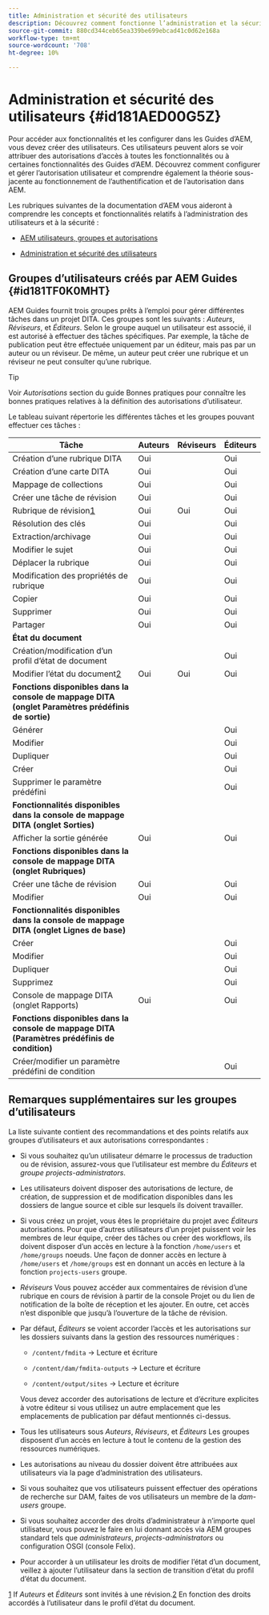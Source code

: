 ```yaml
---
title: Administration et sécurité des utilisateurs
description: Découvrez comment fonctionne l’administration et la sécurité des utilisateurs
source-git-commit: 880cd344ceb65ea339be699ebcad41c0d62e168a
workflow-type: tm+mt
source-wordcount: '708'
ht-degree: 10%

---
```


# Administration et sécurité des utilisateurs {#id181AED00G5Z}

Pour accéder aux fonctionnalités et les configurer dans les Guides d’AEM, vous devez créer des utilisateurs. Ces utilisateurs peuvent alors se voir attribuer des autorisations d’accès à toutes les fonctionnalités ou à certaines fonctionnalités des Guides d’AEM. Découvrez comment configurer et gérer l’autorisation utilisateur et comprendre également la théorie sous-jacente au fonctionnement de l’authentification et de l’autorisation dans AEM.

Les rubriques suivantes de la documentation d’AEM vous aideront à comprendre les concepts et fonctionnalités relatifs à l’administration des utilisateurs et à la sécurité :

- [AEM utilisateurs, groupes et autorisations](https://experienceleague.adobe.com/docs/experience-manager-learn/cloud-service/accessing/aem-users-groups-and-permissions.html)

- [Administration et sécurité des utilisateurs](https://experienceleague.adobe.com/docs/experience-manager-65/administering/security/security.html?lang=fr)


## Groupes d’utilisateurs créés par AEM Guides {#id181TF0K0MHT}

AEM Guides fournit trois groupes prêts à l’emploi pour gérer différentes tâches dans un projet DITA. Ces groupes sont les suivants : *Auteurs*, *Réviseurs*, et *Éditeurs*. Selon le groupe auquel un utilisateur est associé, il est autorisé à effectuer des tâches spécifiques. Par exemple, la tâche de publication peut être effectuée uniquement par un éditeur, mais pas par un auteur ou un réviseur. De même, un auteur peut créer une rubrique et un réviseur ne peut consulter qu’une rubrique.

>[!TIP]
>
> Voir *Autorisations* section du guide Bonnes pratiques pour connaître les bonnes pratiques relatives à la définition des autorisations d’utilisateur.

Le tableau suivant répertorie les différentes tâches et les groupes pouvant effectuer ces tâches :

| Tâche | Auteurs | Réviseurs | Éditeurs |
|----|-------|---------|----------|
| Création d’une rubrique DITA | Oui |   | Oui |
| Création d’une carte DITA | Oui |   | Oui |
| Mappage de collections | Oui |   | Oui |
| Créer une tâche de révision | Oui |   | Oui |
| Rubrique de révision[1](#fntarg_1) | Oui | Oui | Oui |
| Résolution des clés | Oui |   | Oui |
| Extraction/archivage | Oui |   | Oui |
| Modifier le sujet | Oui |   | Oui |
| Déplacer la rubrique | Oui |   | Oui |
| Modification des propriétés de rubrique | Oui |   | Oui |
| Copier | Oui |   | Oui |
| Supprimer | Oui |   | Oui |
| Partager | Oui |   | Oui |
| **État du document** |
| Création/modification d’un profil d’état de document |   |   | Oui |
| Modifier l’état du document[2](#fntarg_2) | Oui | Oui | Oui |
| **Fonctions disponibles dans la console de mappage DITA \(onglet Paramètres prédéfinis de sortie\)** |
| Générer |   |   | Oui |
| Modifier |   |   | Oui |
| Dupliquer |   |   | Oui |
| Créer |   |   | Oui |
| Supprimer le paramètre prédéfini |   |   | Oui |
| **Fonctionnalités disponibles dans la console de mappage DITA \(onglet Sorties\)** |
| Afficher la sortie générée | Oui |   | Oui |
| **Fonctions disponibles dans la console de mappage DITA \(onglet Rubriques\)** |
| Créer une tâche de révision | Oui |   | Oui |
| Modifier | Oui |   | Oui |
| **Fonctionnalités disponibles dans la console de mappage DITA \(onglet Lignes de base\)** |
| Créer |   |   | Oui |
| Modifier |   |   | Oui |
| Dupliquer |   |   | Oui |
| Supprimez |   |   | Oui |
| Console de mappage DITA \(onglet Rapports\) | Oui |   | Oui |
| **Fonctions disponibles dans la console de mappage DITA \(Paramètres prédéfinis de condition\)** |
| Créer/modifier un paramètre prédéfini de condition |   |   | Oui |

## Remarques supplémentaires sur les groupes d’utilisateurs

La liste suivante contient des recommandations et des points relatifs aux groupes d’utilisateurs et aux autorisations correspondantes :

- Si vous souhaitez qu’un utilisateur démarre le processus de traduction ou de révision, assurez-vous que l’utilisateur est membre du *Éditeurs* et *groupe projects-administrators*.

- Les utilisateurs doivent disposer des autorisations de lecture, de création, de suppression et de modification disponibles dans les dossiers de langue source et cible sur lesquels ils doivent travailler.

- Si vous créez un projet, vous êtes le propriétaire du projet avec *Éditeurs* autorisations. Pour que d’autres utilisateurs d’un projet puissent voir les membres de leur équipe, créer des tâches ou créer des workflows, ils doivent disposer d’un accès en lecture à la fonction `/home/users` et `/home/groups` noeuds. Une façon de donner accès en lecture à `/home/users` et `/home/groups` est en donnant un accès en lecture à la fonction `projects-users` groupe.

- *Réviseurs* Vous pouvez accéder aux commentaires de révision d’une rubrique en cours de révision à partir de la console Projet ou du lien de notification de la boîte de réception et les ajouter. En outre, cet accès n’est disponible que jusqu’à l’ouverture de la tâche de révision.

- Par défaut, *Éditeurs* se voient accorder l’accès et les autorisations sur les dossiers suivants dans la gestion des ressources numériques :

   - `/content/fmdita` -\> Lecture et écriture

   - `/content/dam/fmdita-outputs` -\> Lecture et écriture

   - `/content/output/sites` -\> Lecture et écriture

  Vous devez accorder des autorisations de lecture et d’écriture explicites à votre éditeur si vous utilisez un autre emplacement que les emplacements de publication par défaut mentionnés ci-dessus.

- Tous les utilisateurs sous *Auteurs*, *Réviseurs*, et *Éditeurs* Les groupes disposent d’un accès en lecture à tout le contenu de la gestion des ressources numériques.

- Les autorisations au niveau du dossier doivent être attribuées aux utilisateurs via la page d’administration des utilisateurs.

- Si vous souhaitez que vos utilisateurs puissent effectuer des opérations de recherche sur DAM, faites de vos utilisateurs un membre de la *dam-users* groupe.

- Si vous souhaitez accorder des droits d’administrateur à n’importe quel utilisateur, vous pouvez le faire en lui donnant accès via AEM groupes standard tels que *administrateurs*, *projects-administrators* ou configuration OSGI \(console Felix\).

- Pour accorder à un utilisateur les droits de modifier l’état d’un document, veillez à ajouter l’utilisateur dans la section de transition d’état du profil d’état du document.

[1](#fnsrc_1) If *Auteurs* et *Éditeurs* sont invités à une révision.[2](#fnsrc_2) En fonction des droits accordés à l’utilisateur dans le profil d’état du document.
